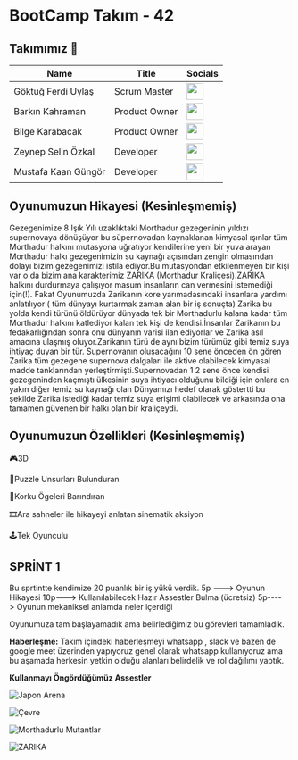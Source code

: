 # BootCamp Takım - 42 

<h2>Takımımız 💎 </h2>

<table>
  <thead>
    <tr>
      <th>Name</th>
      <th>Title</th>
      <th>Socials</th>
    </tr>
  </thead>
  <tbody>
    <tr>
      <td>Göktuğ Ferdi Uylaş</td>
      <td>Scrum Master</td>
      <td><a href="https://www.linkedin.com/in/göktuğ-uylaş-a71328297/"><img src="https://cdn.jsdelivr.net/gh/devicons/devicon/icons/linkedin/linkedin-original.svg" width="30"/></a></td>
    </tr>
    <tr>
      <td>Barkın Kahraman</td>
      <td>Product Owner</td>
      <td><a href="https://www.linkedin.com/in/barkın-kahraman-998b6824b/"><img src="https://cdn.jsdelivr.net/gh/devicons/devicon/icons/linkedin/linkedin-original.svg" width="30"/></a></td>
    </tr>
    <tr>
      <td>Bilge Karabacak</td>
      <td>Product Owner</td>
      <td><a href="https://www.linkedin.com/in/bilge-k-77b902288/"><img src="https://cdn.jsdelivr.net/gh/devicons/devicon/icons/linkedin/linkedin-original.svg" width="30"/></a></td>
    </tr>
    <tr>
      <td>Zeynep Selin Özkal</td>
      <td>Developer</td>
      <td><a href="https://www.linkedin.com/in/zeynepselinozkal/"><img src="https://cdn.jsdelivr.net/gh/devicons/devicon/icons/linkedin/linkedin-original.svg" width="30"/></a></td>
    </tr>
    <tr>
      <td>Mustafa Kaan Güngör</td>
      <td>Developer</td>
      <td><a href="https://www.linkedin.com/in/mustafa-kaan-gungor/"><img src="https://cdn.jsdelivr.net/gh/devicons/devicon/icons/linkedin/linkedin-original.svg" width="30"/></a></td>
    </tr>
  </tbody>
</table>


## Oyunumuzun Hikayesi (Kesinleşmemiş)

Gezegenimize 8 Işık Yılı uzaklıktaki Morthadur gezegeninin yıldızı supernovaya dönüşüyor bu süpernovadan kaynaklanan kimyasal ışınlar tüm Morthadur halkını mutasyona uğratıyor kendilerine yeni bir yuva arayan Morthadur halkı gezegenimizin su kaynağı  açısından zengin olmasından dolayı bizim gezegenimizi istila ediyor.Bu mutasyondan etkilenmeyen bir kişi var o da bizim ana karakterimiz ZARİKA (Morthadur Kraliçesi).ZARİKA halkını durdurmaya çalışıyor masum insanların can vermesini istemediği için(!). Fakat  Oyunumuzda Zarikanın kore yarımadasındaki insanlara yardımı anlatılıyor ( tüm dünyayı kurtarmak zaman alan bir iş sonuçta) Zarika bu yolda kendi türünü öldürüyor dünyada tek bir Morthadurlu kalana kadar tüm Morthadur halkını katlediyor kalan tek kişi de kendisi.İnsanlar Zarikanın bu fedakarlığından sonra onu dünyanın varisi ilan ediyorlar ve Zarika asıl amacına ulaşmış oluyor.Zarikanın türü de aynı bizim türümüz gibi temiz suya ihtiyaç duyan bir tür. Supernovanın oluşacağını 10 sene önceden ön gören Zarika tüm gezegene supernova dalgaları ile aktive olabilecek kimyasal madde tanklarından yerleştirmişti.Supernovadan 1 2 sene önce kendisi gezegeninden kaçmıştı ülkesinin suya ihtiyacı olduğunu bildiği için onlara en yakın diğer temiz su kaynağı olan Dünyamızı hedef olarak göstertti bu şekilde Zarika istediği kadar temiz suya erişimi olabilecek ve arkasında ona tamamen güvenen bir halkı olan bir kraliçeydi.



## Oyunumuzun Özellikleri  (Kesinleşmemiş)

🎮3D 

🧩Puzzle Unsurları Bulunduran

🧛Korku Ögeleri Barındıran

🎞️Ara sahneler ile hikayeyi anlatan sinematik aksiyon

🕹️Tek Oyunculu


## SPRİNT 1 

Bu sprtintte kendimize 20 puanlık bir iş yükü verdik.
5p ---> Oyunun Hikayesi
10p---> Kullanılabilecek Hazır Assestler Bulma (ücretsiz)
5p----> Oyunun mekaniksel anlamda neler içerdiği

Oyunumuza tam başlayamadık ama belirlediğimiz bu görevleri tamamladık.

**Haberleşme:** Takım içindeki haberleşmeyi whatsapp , slack ve bazen de google meet üzerinden yapıyoruz genel olarak whatsapp kullanıyoruz ama bu aşamada herkesin yetkin olduğu alanları belirdelik ve rol dağılımı yaptık.

**Kullanmayı Öngördüğümüz Assestler**

![Japon Arena](https://github.com/user-attachments/assets/757c3d21-5488-42ae-bbbc-d72c878d2b85)

![Çevre](https://github.com/user-attachments/assets/0284d050-0732-4c64-9673-040f737929f5)

![Morthadurlu Mutantlar](https://github.com/user-attachments/assets/30a3d712-3407-4e7b-a9dc-780d3e0c0614)

![ZARIKA](https://github.com/user-attachments/assets/bd34bb7c-d520-486a-9c9d-4f90474460b8)


